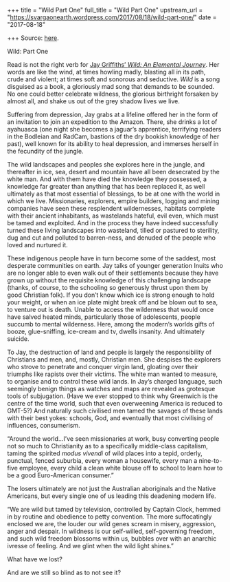 +++
title = "Wild Part One"
full_title = "Wild Part One"
upstream_url = "https://svargaonearth.wordpress.com/2017/08/18/wild-part-one/"
date = "2017-08-18"

+++
Source: [here](https://svargaonearth.wordpress.com/2017/08/18/wild-part-one/).

Wild: Part One

Read is not the right verb for [Jay Griffiths’ *Wild: An Elemental Journey*](https://www.penguin.co.uk/books/54050/wild/). Her words are like the wind, at times howling madly, blasting all in its path, crude and violent; at times soft and sonorous and seductive. *Wild* is a song disguised as a book, a gloriously mad song that demands to be sounded. No one could better celebrate wildness, the glorious birthright forsaken by almost all, and shake us out of the grey shadow lives we live.

Suffering from depression, Jay grabs at a lifeline offered her in the form of an invitation to join an expedition to the Amazon. There, she drinks a lot of ayahuasca (one night she becomes a jaguar’s apprentice, terrifying readers in the Bodleian and RadCam, bastions of the dry bookish knowledge of her past), well known for its ability to heal depression, and immerses herself in the fecundity of the jungle.

The wild landscapes and peoples she explores here in the jungle, and thereafter in ice, sea, desert and mountain have all been desecrated by the white man. And with them have died the knowledge they possessed, a knowledge far greater than anything that has been replaced it, as well ultimately as that most essential of blessings, to be at one with the world in which we live. Missionaries, explorers, empire builders, logging and mining companies have seen these resplendent wildernesses, habitats complete with their ancient inhabitants, as wastelands hateful, evil even, which must be tamed and exploited. And in the process they have indeed successfully turned these living landscapes into wasteland, tilled or pastured to sterility, dug and cut and polluted to barren-ness, and denuded of the people who loved and nurtured it.

These indigenous people have in turn become some of the saddest, most desperate communities on earth. Jay talks of younger generation Inuits who are no longer able to even walk out of their settlements because they have grown up without the requisite knowledge of this challenging landscape (thanks, of course, to the schooling so generously thrust upon them by good Christian folk). If you don’t know which ice is strong enough to hold your weight, or when an ice plate might break off and be blown out to sea, to venture out is death. Unable to access the wilderness that would once have salved heated minds, particularly those of adolescents, people succumb to mental wilderness. Here, among the modern’s worlds gifts of booze, glue-sniffing, ice-cream and tv, dwells insanity. And ultimately suicide.

To Jay, the destruction of land and people is largely the responsibility of Christians and men, and, mostly, Christian men. She despises the explorers who strove to penetrate and conquer virgin land, gloating over their triumphs like rapists over their victims. The white man wanted to measure, to organise and to control these wild lands. In Jay’s charged language, such seemingly benign things as watches and maps are revealed as grotesque tools of subjugation. (Have we ever stopped to think why Greenwich is the centre of the time world, such that even overweening America is reduced to GMT-5?) And naturally such civilised men tamed the savages of these lands with their best yokes: schools, God, and eventually that most civilising of influences, consumerism.

“Around the world…I’ve seen missionaries at work, busy converting people not so much to Christianity as to a specifically middle-class capitalism, taming the spirited *modus vivendi* of wild places into a tepid, orderly, punctual, fenced suburbia, every woman a housewife, every man a nine-to-five employee, every child a clean white blouse off to school to learn how to be a good Euro-American consumer.”

The losers ultimately are not just the Australian aboriginals and the Native Americans, but every single one of us leading this deadening modern life.

“We are wild but tamed by television, controlled by Captain Clock, hemmed in by routine and obedience to petty convention. The more suffocatingly enclosed we are, the louder our wild genes scream in misery, aggression, anger and despair. In wildness is our self-willed, self-governing freedom, and such wild freedom blossoms within us, bubbles over with an anarchic ivresse of feeling. And we glint when the wild light shines.”

What have we lost?



And are we still so blind as to not see it?
